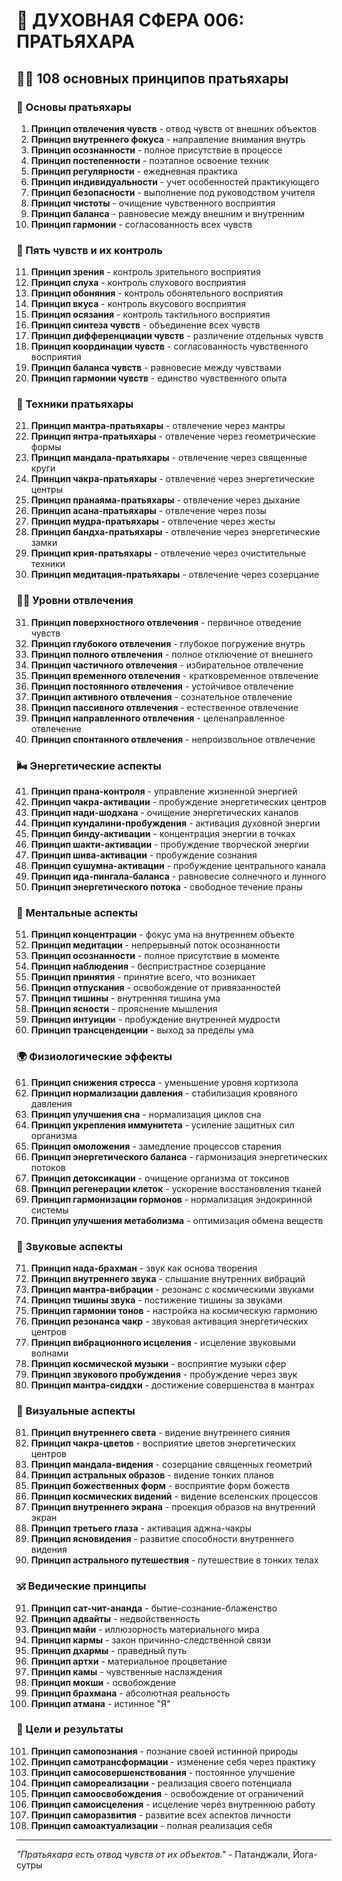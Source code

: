 # 🌟 ДУХОВНАЯ СФЕРА 006: ПРАТЬЯХАРА

## 🧘‍♀️ 108 основных принципов пратьяхары

### 🌌 Основы пратьяхары

1. **Принцип отвлечения чувств** - отвод чувств от внешних объектов
2. **Принцип внутреннего фокуса** - направление внимания внутрь
3. **Принцип осознанности** - полное присутствие в процессе
4. **Принцип постепенности** - поэтапное освоение техник
5. **Принцип регулярности** - ежедневная практика
6. **Принцип индивидуальности** - учет особенностей практикующего
7. **Принцип безопасности** - выполнение под руководством учителя
8. **Принцип чистоты** - очищение чувственного восприятия
9. **Принцип баланса** - равновесие между внешним и внутренним
10. **Принцип гармонии** - согласованность всех чувств

### 🎯 Пять чувств и их контроль

11. **Принцип зрения** - контроль зрительного восприятия
12. **Принцип слуха** - контроль слухового восприятия
13. **Принцип обоняния** - контроль обонятельного восприятия
14. **Принцип вкуса** - контроль вкусового восприятия
15. **Принцип осязания** - контроль тактильного восприятия
16. **Принцип синтеза чувств** - объединение всех чувств
17. **Принцип дифференциации чувств** - различение отдельных чувств
18. **Принцип координации чувств** - согласованность чувственного восприятия
19. **Принцип баланса чувств** - равновесие между чувствами
20. **Принцип гармонии чувств** - единство чувственного опыта

### 🌟 Техники пратьяхары

21. **Принцип мантра-пратьяхары** - отвлечение через мантры
22. **Принцип янтра-пратьяхары** - отвлечение через геометрические формы
23. **Принцип мандала-пратьяхары** - отвлечение через священные круги
24. **Принцип чакра-пратьяхары** - отвлечение через энергетические центры
25. **Принцип пранаяма-пратьяхары** - отвлечение через дыхание
26. **Принцип асана-пратьяхары** - отвлечение через позы
27. **Принцип мудра-пратьяхары** - отвлечение через жесты
28. **Принцип бандха-пратьяхары** - отвлечение через энергетические замки
29. **Принцип крия-пратьяхары** - отвлечение через очистительные техники
30. **Принцип медитация-пратьяхары** - отвлечение через созерцание

### 🧘‍♀️ Уровни отвлечения

31. **Принцип поверхностного отвлечения** - первичное отведение чувств
32. **Принцип глубокого отвлечения** - глубокое погружение внутрь
33. **Принцип полного отвлечения** - полное отключение от внешнего
34. **Принцип частичного отвлечения** - избирательное отвлечение
35. **Принцип временного отвлечения** - кратковременное отвлечение
36. **Принцип постоянного отвлечения** - устойчивое отвлечение
37. **Принцип активного отвлечения** - сознательное отвлечение
38. **Принцип пассивного отвлечения** - естественное отвлечение
39. **Принцип направленного отвлечения** - целенаправленное отвлечение
40. **Принцип спонтанного отвлечения** - непроизвольное отвлечение

### 🌬️ Энергетические аспекты

41. **Принцип прана-контроля** - управление жизненной энергией
42. **Принцип чакра-активации** - пробуждение энергетических центров
43. **Принцип нади-шодхана** - очищение энергетических каналов
44. **Принцип кундалини-пробуждения** - активация духовной энергии
45. **Принцип бинду-активации** - концентрация энергии в точках
46. **Принцип шакти-активации** - пробуждение творческой энергии
47. **Принцип шива-активации** - пробуждение сознания
48. **Принцип сушумна-активации** - пробуждение центрального канала
49. **Принцип ида-пингала-баланса** - равновесие солнечного и лунного
50. **Принцип энергетического потока** - свободное течение праны

### 🧠 Ментальные аспекты

51. **Принцип концентрации** - фокус ума на внутреннем объекте
52. **Принцип медитации** - непрерывный поток осознанности
53. **Принцип осознанности** - полное присутствие в моменте
54. **Принцип наблюдения** - беспристрастное созерцание
55. **Принцип принятия** - принятие всего, что возникает
56. **Принцип отпускания** - освобождение от привязанностей
57. **Принцип тишины** - внутренняя тишина ума
58. **Принцип ясности** - прояснение мышления
59. **Принцип интуиции** - пробуждение внутренней мудрости
60. **Принцип трансценденции** - выход за пределы ума

### 🌍 Физиологические эффекты

61. **Принцип снижения стресса** - уменьшение уровня кортизола
62. **Принцип нормализации давления** - стабилизация кровяного давления
63. **Принцип улучшения сна** - нормализация циклов сна
64. **Принцип укрепления иммунитета** - усиление защитных сил организма
65. **Принцип омоложения** - замедление процессов старения
66. **Принцип энергетического баланса** - гармонизация энергетических потоков
67. **Принцип детоксикации** - очищение организма от токсинов
68. **Принцип регенерации клеток** - ускорение восстановления тканей
69. **Принцип гармонизации гормонов** - нормализация эндокринной системы
70. **Принцип улучшения метаболизма** - оптимизация обмена веществ

### 🎵 Звуковые аспекты

71. **Принцип нада-брахман** - звук как основа творения
72. **Принцип внутреннего звука** - слышание внутренних вибраций
73. **Принцип мантра-вибрации** - резонанс с космическими звуками
74. **Принцип тишины звука** - постижение тишины за звуками
75. **Принцип гармонии тонов** - настройка на космическую гармонию
76. **Принцип резонанса чакр** - звуковая активация энергетических центров
77. **Принцип вибрационного исцеления** - исцеление звуковыми волнами
78. **Принцип космической музыки** - восприятие музыки сфер
79. **Принцип звукового пробуждения** - пробуждение через звук
80. **Принцип мантра-сиддхи** - достижение совершенства в мантрах

### 🌈 Визуальные аспекты

81. **Принцип внутреннего света** - видение внутреннего сияния
82. **Принцип чакра-цветов** - восприятие цветов энергетических центров
83. **Принцип мандала-видения** - созерцание священных геометрий
84. **Принцип астральных образов** - видение тонких планов
85. **Принцип божественных форм** - восприятие форм божеств
86. **Принцип космических видений** - видение вселенских процессов
87. **Принцип внутреннего экрана** - проекция образов на внутренний экран
88. **Принцип третьего глаза** - активация аджна-чакры
89. **Принцип ясновидения** - развитие способности внутреннего видения
90. **Принцип астрального путешествия** - путешествие в тонких телах

### 🕉️ Ведические принципы

91. **Принцип сат-чит-ананда** - бытие-сознание-блаженство
92. **Принцип адвайты** - недвойственность
93. **Принцип майи** - иллюзорность материального мира
94. **Принцип кармы** - закон причинно-следственной связи
95. **Принцип дхармы** - праведный путь
96. **Принцип артхи** - материальное процветание
97. **Принцип камы** - чувственные наслаждения
98. **Принцип мокши** - освобождение
99. **Принцип брахмана** - абсолютная реальность
100. **Принцип атмана** - истинное "Я"

### 🚀 Цели и результаты

101. **Принцип самопознания** - познание своей истинной природы
102. **Принцип самотрансформации** - изменение себя через практику
103. **Принцип самосовершенствования** - постоянное улучшение
104. **Принцип самореализации** - реализация своего потенциала
105. **Принцип самоосвобождения** - освобождение от ограничений
106. **Принцип самоисцеления** - исцеление через внутреннюю работу
107. **Принцип саморазвития** - развитие всех аспектов личности
108. **Принцип самоактуализации** - полная реализация себя

---

*"Пратьяхара есть отвод чувств от их объектов."* - Патанджали, Йога-сутры
